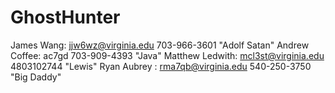 GhostHunter
===========
James Wang: jjw6wz@virginia.edu 703-966-3601 "Adolf Satan"
Andrew Coffee: ac7gd 703-909-4393 "Java"
Matthew Ledwith: mcl3st@virginia.edu 4803102744 "Lewis"
Ryan Aubrey :    rma7qb@virginia.edu 540-250-3750  "Big Daddy"
